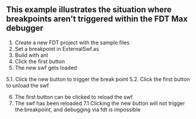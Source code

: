 This example illustrates the situation where breakpoints aren't triggered within the FDT Max debugger
--------------------------------------

1. Create a new FDT project with the sample files
2. Set a breakpoint in ExternalSwf.as
3. Build with ant
4. Click the first button
5. The new swf gets loaded

5.1. Click the new button to trigger the break point
5.2. Click the first button to unload the swf

6. The first button can be clicked to reload the swf
7. The swf has been reloaded
7.1 Clicking the new button will not trigger the breakpoint, and debugging via fdt is impossible